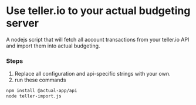 # Use teller.io to your actual budgeting server
A nodejs script that will fetch all account transactions from your teller.io API and import them into actual budgeting.

### Steps
1. Replace all configuration and api-specific strings with your own.
2. run these commands
```bash
npm install @actual-app/api
node teller-import.js
```
